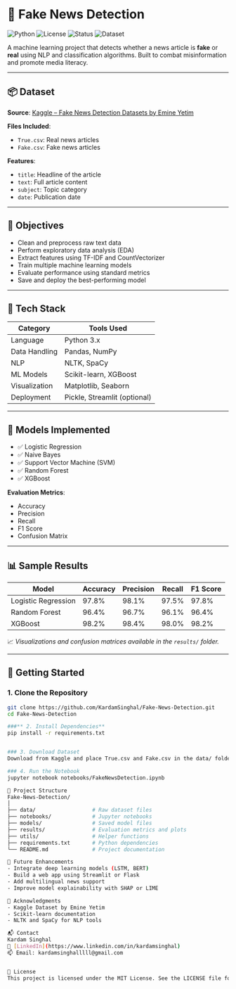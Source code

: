 # 📰 Fake News Detection

![Python](https://img.shields.io/badge/Python-3.8%2B-blue.svg)
![License](https://img.shields.io/badge/License-MIT-green.svg)
![Status](https://img.shields.io/badge/Project-Active-brightgreen.svg)
![Dataset](https://img.shields.io/badge/Dataset-Kaggle-orange)

A machine learning project that detects whether a news article is **fake** or **real** using NLP and classification algorithms. Built to combat misinformation and promote media literacy.

---

## 📦 Dataset

**Source**: [Kaggle – Fake News Detection Datasets by Emine Yetim](https://www.kaggle.com/datasets/emineyetm/fake-news-detection-datasets)

**Files Included**:
- `True.csv`: Real news articles  
- `Fake.csv`: Fake news articles  

**Features**:
- `title`: Headline of the article  
- `text`: Full article content  
- `subject`: Topic category  
- `date`: Publication date  

---

## 🎯 Objectives

- Clean and preprocess raw text data  
- Perform exploratory data analysis (EDA)  
- Extract features using TF-IDF and CountVectorizer  
- Train multiple machine learning models  
- Evaluate performance using standard metrics  
- Save and deploy the best-performing model  

---

## 🧰 Tech Stack

| Category         | Tools Used                          |
|------------------|-------------------------------------|
| Language         | Python 3.x                          |
| Data Handling    | Pandas, NumPy                       |
| NLP              | NLTK, SpaCy                         |
| ML Models        | Scikit-learn, XGBoost               |
| Visualization    | Matplotlib, Seaborn                 |
| Deployment       | Pickle, Streamlit (optional)        |

---

## 🧪 Models Implemented

- ✅ Logistic Regression  
- ✅ Naive Bayes  
- ✅ Support Vector Machine (SVM)  
- ✅ Random Forest  
- ✅ XGBoost  

**Evaluation Metrics**:
- Accuracy  
- Precision  
- Recall  
- F1 Score  
- Confusion Matrix  

---

## 📊 Sample Results

| Model              | Accuracy | Precision | Recall | F1 Score |
|-------------------|----------|-----------|--------|----------|
| Logistic Regression | 97.8%    | 98.1%     | 97.5%  | 97.8%    |
| Random Forest       | 96.4%    | 96.7%     | 96.1%  | 96.4%    |
| XGBoost             | 98.2%    | 98.4%     | 98.0%  | 98.2%    |

📈 *Visualizations and confusion matrices available in the `results/` folder.*

---

## 🚀 Getting Started

### 1. Clone the Repository

```bash
git clone https://github.com/KardamSinghal/Fake-News-Detection.git
cd Fake-News-Detection

###** 2. Install Dependencies**
pip install -r requirements.txt


### 3. Download Dataset
Download from Kaggle and place True.csv and Fake.csv in the data/ folder.

### 4. Run the Notebook
jupyter notebook notebooks/FakeNewsDetection.ipynb

📁 Project Structure
Fake-News-Detection/
│
├── data/                  # Raw dataset files
├── notebooks/             # Jupyter notebooks
├── models/                # Saved model files
├── results/               # Evaluation metrics and plots
├── utils/                 # Helper functions
├── requirements.txt       # Python dependencies
└── README.md              # Project documentation

🔮 Future Enhancements
- Integrate deep learning models (LSTM, BERT)
- Build a web app using Streamlit or Flask
- Add multilingual news support
- Improve model explainability with SHAP or LIME

🙌 Acknowledgments
- Kaggle Dataset by Emine Yetim
- Scikit-learn documentation
- NLTK and SpaCy for NLP tools

📬 Contact
Kardam Singhal
🔗 [LinkedIn](https://www.linkedin.com/in/kardamsinghal)  
📫 Email: kardamsinghalllll@gmail.com


📄 License
This project is licensed under the MIT License. See the LICENSE file for details
